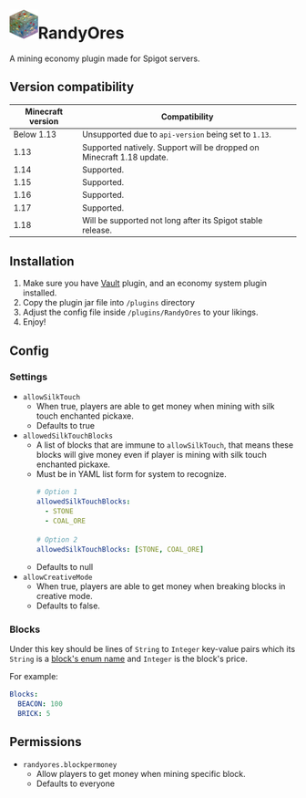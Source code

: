 # <img src = "README.assets/randyores.png" alt = "RandyOres Logo" width = "50">RandyOres
A mining economy plugin made for Spigot servers.

## Version compatibility
| Minecraft version | Compatibility                                                |
| ----------------- | ------------------------------------------------------------ |
| Below 1.13        | Unsupported due to `api-version` being set to `1.13`.        |
| 1.13              | Supported natively. Support will be dropped on Minecraft 1.18 update. |
| 1.14              | Supported.                                                   |
| 1.15              | Supported.                                                   |
| 1.16              | Supported.                                                   |
| 1.17              | Supported.                                                   |
| 1.18              | Will be supported not long after its Spigot stable release.  |

## Installation
1. Make sure you have [Vault](https://www.spigotmc.org/resources/vault.34315/) plugin, and an 
   economy system plugin installed.
2. Copy the plugin jar file into `/plugins` directory
3. Adjust the config file inside `/plugins/RandyOres` to your likings.
4. Enjoy!

## Config
### Settings
- `allowSilkTouch`
  - When true, players are able to get money when mining with silk touch enchanted pickaxe. 
  - Defaults to true
- `allowedSilkTouchBlocks`
  - A list of blocks that are immune to `allowSilkTouch`, that means these blocks will give money 
    even if player is mining with silk touch enchanted pickaxe.
  - Must be in YAML list form for system to recognize.
    ```yaml
    # Option 1
    allowedSilkTouchBlocks:
      - STONE
      - COAL_ORE
    
    # Option 2
    allowedSilkTouchBlocks: [STONE, COAL_ORE]
    ```
  - Defaults to null
- `allowCreativeMode`
  - When true, players are able to get money when breaking blocks in creative mode.
  - Defaults to false.
  
### Blocks
Under this key should be lines of `String` to `Integer` key-value pairs which its
`String` is a [block's enum name](https://papermc.io/javadocs/paper/1.17/org/bukkit/Material.html)
and `Integer` is the block's price. 

For example: 
```yaml
Blocks:
  BEACON: 100
  BRICK: 5
```

## Permissions
- `randyores.blockpermoney`
  - Allow players to get money when mining specific block.
  - Defaults to everyone